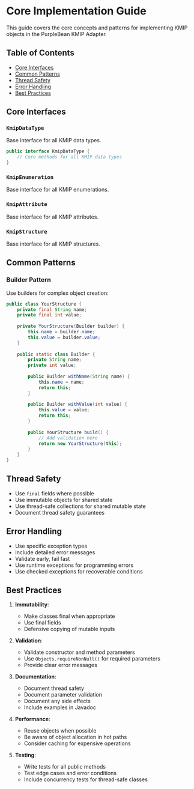 # Core Implementation Guide

This guide covers the core concepts and patterns for implementing KMIP objects in the PurpleBean KMIP Adapter.

## Table of Contents
- [Core Interfaces](#core-interfaces)
- [Common Patterns](#common-patterns)
- [Thread Safety](#thread-safety)
- [Error Handling](#error-handling)
- [Best Practices](#best-practices)

## Core Interfaces

### `KmipDataType`
Base interface for all KMIP data types.

```java
public interface KmipDataType {
    // Core methods for all KMIP data types
}
```

### `KmipEnumeration`
Base interface for all KMIP enumerations.

### `KmipAttribute`
Base interface for all KMIP attributes.

### `KmipStructure`
Base interface for all KMIP structures.

## Common Patterns

### Builder Pattern
Use builders for complex object creation:

```java
public class YourStructure {
    private final String name;
    private final int value;
    
    private YourStructure(Builder builder) {
        this.name = builder.name;
        this.value = builder.value;
    }
    
    public static class Builder {
        private String name;
        private int value;
        
        public Builder withName(String name) {
            this.name = name;
            return this;
        }
        
        public Builder withValue(int value) {
            this.value = value;
            return this;
        }
        
        public YourStructure build() {
            // Add validation here
            return new YourStructure(this);
        }
    }
}
```

## Thread Safety

- Use `final` fields where possible
- Use immutable objects for shared state
- Use thread-safe collections for shared mutable state
- Document thread safety guarantees

## Error Handling

- Use specific exception types
- Include detailed error messages
- Validate early, fail fast
- Use runtime exceptions for programming errors
- Use checked exceptions for recoverable conditions

## Best Practices

1. **Immutability**:
   - Make classes final when appropriate
   - Use final fields
   - Defensive copying of mutable inputs

2. **Validation**:
   - Validate constructor and method parameters
   - Use `Objects.requireNonNull()` for required parameters
   - Provide clear error messages

3. **Documentation**:
   - Document thread safety
   - Document parameter validation
   - Document any side effects
   - Include examples in Javadoc

4. **Performance**:
   - Reuse objects when possible
   - Be aware of object allocation in hot paths
   - Consider caching for expensive operations

5. **Testing**:
   - Write tests for all public methods
   - Test edge cases and error conditions
   - Include concurrency tests for thread-safe classes
